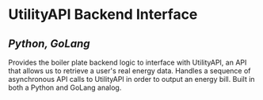 # UtilityAPI Backend Interface
## _Python, GoLang_
Provides the boiler plate backend logic to interface with UtilityAPI, an API that allows us to retrieve a user's real energy data. 
Handles a sequence of asynchronous API calls to UtilityAPI in order to output an energy bill. 
Built in both a Python and GoLang analog.
